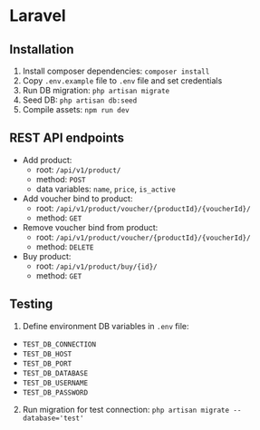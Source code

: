 # Laravel

Installation
------------

1. Install composer dependencies: `composer install`
2. Copy `.env.example` file to `.env` file and set credentials
3. Run DB migration: `php artisan migrate`
4. Seed DB: `php artisan db:seed`
5. Compile assets: `npm run dev`

REST API endpoints
------------------

- Add product:
    - root: `/api/v1/product/`
    - method: `POST`
    - data variables: `name`, `price`, `is_active`
- Add voucher bind to product:
    - root: `/api/v1/product/voucher/{productId}/{voucherId}/`
    - method: `GET`
- Remove voucher bind from product:
    - root: `/api/v1/product/voucher/{productId}/{voucherId}/`
    - method: `DELETE`
- Buy product:
    - root: `/api/v1/product/buy/{id}/`
    - method: `GET`
    
Testing
-------

1. Define environment DB variables in `.env` file: 
- `TEST_DB_CONNECTION`
- `TEST_DB_HOST`
- `TEST_DB_PORT`
- `TEST_DB_DATABASE`
- `TEST_DB_USERNAME`
- `TEST_DB_PASSWORD`

2. Run migration for test connection: `php artisan migrate --database='test'`

